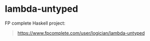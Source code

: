 lambda-untyped
==============

FP complete Haskell project:

> https://www.fpcomplete.com/user/logician/lambda-untyped


